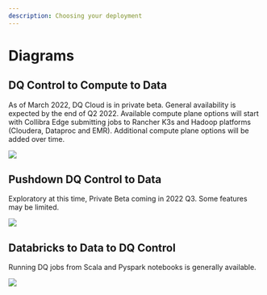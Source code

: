 ```yaml
---
description: Choosing your deployment
---
```


# Diagrams

## DQ Control to Compute to Data

As of March 2022, DQ Cloud is in private beta. General availability is expected by the end of Q2 2022. Available compute plane options will start with Collibra Edge submitting jobs to Rancher K3s and Hadoop platforms (Cloudera, Dataproc and EMR).  Additional compute plane options will be added over time.

![](../.gitbook/assets/1\_DQ\_Control\_to\_Compute\_to\_Data\_Plane.gif)

## Pushdown DQ Control to Data

Exploratory at this time, Private Beta coming in 2022 Q3. Some features may be limited.

![](../.gitbook/assets/2\_Pushdown\_DQ\_Control\_to\_Data\_Plane.gif)

## Databricks to Data to DQ Control

Running DQ jobs from Scala and Pyspark notebooks is generally available.

![](<../.gitbook/assets/3\_DQ\_Compute\_(Databricks)\_to\_Data\_(Delta Lake)\_to\_Control\_Plane.gif>)
